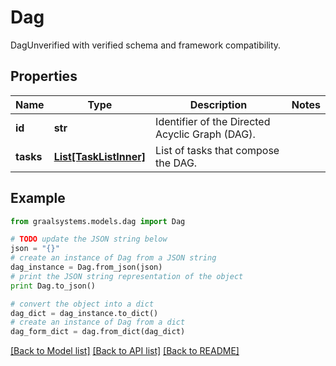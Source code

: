 # Dag

DagUnverified with verified schema and framework compatibility.

## Properties

Name | Type | Description | Notes
------------ | ------------- | ------------- | -------------
**id** | **str** | Identifier of the Directed Acyclic Graph (DAG). | 
**tasks** | [**List[TaskListInner]**](TaskListInner.md) | List of tasks that compose the DAG. | 

## Example

```python
from graalsystems.models.dag import Dag

# TODO update the JSON string below
json = "{}"
# create an instance of Dag from a JSON string
dag_instance = Dag.from_json(json)
# print the JSON string representation of the object
print Dag.to_json()

# convert the object into a dict
dag_dict = dag_instance.to_dict()
# create an instance of Dag from a dict
dag_form_dict = dag.from_dict(dag_dict)
```
[[Back to Model list]](../README.md#documentation-for-models) [[Back to API list]](../README.md#documentation-for-api-endpoints) [[Back to README]](../README.md)


